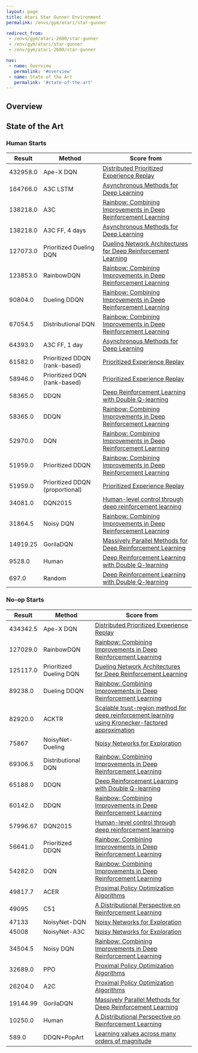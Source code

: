 ```yaml
---
layout: page
title: Atari Star Gunner Environment
permalink: /envs/gym/atari/star-gunner

redirect_from:
 - /envs/gym/atari-2600/star-gunner
 - /env/gym/atari/star-gunner
 - /env/gym/atari-2600/star-gunner

nav:
 - name: Overview
   permalink: '#overview'
 - name: State of the Art
   permalink: '#state-of-the-art'
---
```



## Overview

## State of the Art

### Human Starts

| Result | Method | Score from |
|--------|--------|------------|
| 432958.0 | Ape-X DQN | [Distributed Prioritized Experience Replay](https://arxiv.org/abs/1803.00933) |
| 164766.0 | A3C LSTM | [Asynchronous Methods for Deep Learning](https://arxiv.org/abs/1602.01783) |
| 138218.0 | A3C | [Rainbow: Combining Improvements in Deep Reinforcement Learning](https://arxiv.org/abs/1710.02298) |
| 138218.0 | A3C FF, 4 days | [Asynchronous Methods for Deep Learning](https://arxiv.org/abs/1602.01783) |
| 127073.0 | Prioritized Dueling DQN | [Dueling Network Architectures for Deep Reinforcement Learning](https://arxiv.org/abs/1511.06581) |
| 123853.0 | RainbowDQN | [Rainbow: Combining Improvements in Deep Reinforcement Learning](https://arxiv.org/abs/1710.02298) |
| 90804.0 | Dueling DDQN | [Rainbow: Combining Improvements in Deep Reinforcement Learning](https://arxiv.org/abs/1710.02298) |
| 67054.5 | Distributional DQN | [Rainbow: Combining Improvements in Deep Reinforcement Learning](https://arxiv.org/abs/1710.02298) |
| 64393.0 | A3C FF, 1 day | [Asynchronous Methods for Deep Learning](https://arxiv.org/abs/1602.01783) |
| 61582.0 | Prioritized DDQN (rank-based) | [Prioritized Experience Replay](https://arxiv.org/abs/1511.05952) |
| 58946.0 | Prioritized DQN (rank-based) | [Prioritized Experience Replay](https://arxiv.org/abs/1511.05952) |
| 58365.0 | DDQN | [Deep Reinforcement Learning with Double Q-learning](https://arxiv.org/abs/1509.06461) |
| 58365.0 | DDQN | [Rainbow: Combining Improvements in Deep Reinforcement Learning](https://arxiv.org/abs/1710.02298) |
| 52970.0 | DQN | [Rainbow: Combining Improvements in Deep Reinforcement Learning](https://arxiv.org/abs/1710.02298) |
| 51959.0 | Prioritized DDQN | [Rainbow: Combining Improvements in Deep Reinforcement Learning](https://arxiv.org/abs/1710.02298) |
| 51959.0 | Prioritized DDQN (proportional) | [Prioritized Experience Replay](https://arxiv.org/abs/1511.05952) |
| 34081.0 | DQN2015 | [Human-level control through deep reinforcement learning](https://web.stanford.edu/class/psych209/Readings/MnihEtAlHassibis15NatureControlDeepRL.pdf) |
| 31864.5 | Noisy DQN | [Rainbow: Combining Improvements in Deep Reinforcement Learning](https://arxiv.org/abs/1710.02298) |
| 14919.25 | GorilaDQN | [Massively Parallel Methods for Deep Reinforcement Learning](https://arxiv.org/abs/1507.04296) |
| 9528.0 | Human | [Deep Reinforcement Learning with Double Q-learning](https://arxiv.org/abs/1509.06461) |
| 697.0 | Random | [Deep Reinforcement Learning with Double Q-learning](https://arxiv.org/abs/1509.06461) |

### No-op Starts

| Result | Method | Score from |
|--------|--------|------------|
| 434342.5 | Ape-X DQN | [Distributed Prioritized Experience Replay](https://arxiv.org/abs/1803.00933) |
| 127029.0 | RainbowDQN | [Rainbow: Combining Improvements in Deep Reinforcement Learning](https://arxiv.org/abs/1710.02298) |
| 125117.0 | Prioritized Dueling DQN | [Dueling Network Architectures for Deep Reinforcement Learning](https://arxiv.org/abs/1511.06581) |
| 89238.0 | Dueling DDQN | [Rainbow: Combining Improvements in Deep Reinforcement Learning](https://arxiv.org/abs/1710.02298) |
| 82920.0 | ACKTR | [Scalable trust-region method for deep reinforcement learning using Kronecker-factored approximation](https://arxiv.org/abs/1708.05144) |
| 75867 | NoisyNet-Dueling | [Noisy Networks for Exploration](https://arxiv.org/abs/1706.10295) |
| 69306.5 | Distributional DQN | [Rainbow: Combining Improvements in Deep Reinforcement Learning](https://arxiv.org/abs/1710.02298) |
| 65188.0 | DDQN | [Deep Reinforcement Learning with Double Q-learning](https://arxiv.org/abs/1509.06461) |
| 60142.0 | DDQN | [Rainbow: Combining Improvements in Deep Reinforcement Learning](https://arxiv.org/abs/1710.02298) |
| 57996.67 | DQN2015 | [Human-level control through deep reinforcement learning](https://web.stanford.edu/class/psych209/Readings/MnihEtAlHassibis15NatureControlDeepRL.pdf) |
| 56641.0 | Prioritized DDQN | [Rainbow: Combining Improvements in Deep Reinforcement Learning](https://arxiv.org/abs/1710.02298) |
| 54282.0 | DQN | [Rainbow: Combining Improvements in Deep Reinforcement Learning](https://arxiv.org/abs/1710.02298) |
| 49817.7 | ACER | [Proximal Policy Optimization Algorithms](https://arxiv.org/abs/1707.06347) |
| 49095 | C51 | [A Distributional Perspective on Reinforcement Learning](https://arxiv.org/abs/1707.06887) |
| 47133 | NoisyNet-DQN | [Noisy Networks for Exploration](https://arxiv.org/abs/1706.10295) |
| 45008 | NoisyNet-A3C | [Noisy Networks for Exploration](https://arxiv.org/abs/1706.10295) |
| 34504.5 | Noisy DQN | [Rainbow: Combining Improvements in Deep Reinforcement Learning](https://arxiv.org/abs/1710.02298) |
| 32689.0 | PPO | [Proximal Policy Optimization Algorithms](https://arxiv.org/abs/1707.06347) |
| 26204.0 | A2C | [Proximal Policy Optimization Algorithms](https://arxiv.org/abs/1707.06347) |
| 19144.99 | GorilaDQN | [Massively Parallel Methods for Deep Reinforcement Learning](https://arxiv.org/abs/1507.04296) |
| 10250.0 | Human | [A Distributional Perspective on Reinforcement Learning](https://arxiv.org/abs/1707.06887) |
| 589.0 | DDQN+PopArt | [Learning values across many orders of magnitude](https://arxiv.org/abs/1602.07714) |


